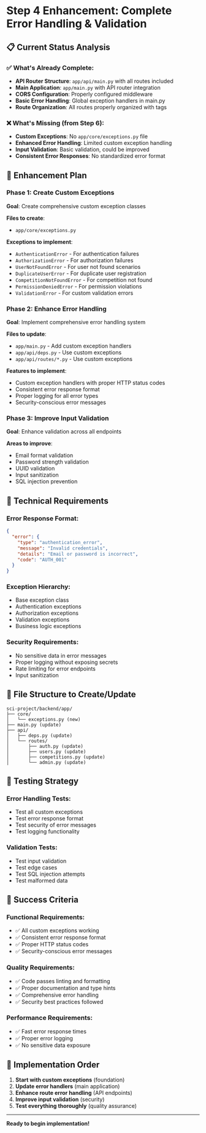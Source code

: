 # Step 4 Enhancement: Complete Error Handling & Validation

## 📋 Current Status Analysis

### ✅ What's Already Complete:
- **API Router Structure**: `app/api/main.py` with all routes included
- **Main Application**: `app/main.py` with API router integration
- **CORS Configuration**: Properly configured middleware
- **Basic Error Handling**: Global exception handlers in main.py
- **Route Organization**: All routes properly organized with tags

### ❌ What's Missing (from Step 6):
- **Custom Exceptions**: No `app/core/exceptions.py` file
- **Enhanced Error Handling**: Limited custom exception handling
- **Input Validation**: Basic validation, could be improved
- **Consistent Error Responses**: No standardized error format

## 🎯 Enhancement Plan

### Phase 1: Create Custom Exceptions
**Goal**: Create comprehensive custom exception classes

**Files to create**:
- `app/core/exceptions.py`

**Exceptions to implement**:
- `AuthenticationError` - For authentication failures
- `AuthorizationError` - For authorization failures
- `UserNotFoundError` - For user not found scenarios
- `DuplicateUserError` - For duplicate user registration
- `CompetitionNotFoundError` - For competition not found
- `PermissionDeniedError` - For permission violations
- `ValidationError` - For custom validation errors

### Phase 2: Enhance Error Handling
**Goal**: Implement comprehensive error handling system

**Files to update**:
- `app/main.py` - Add custom exception handlers
- `app/api/deps.py` - Use custom exceptions
- `app/api/routes/*.py` - Use custom exceptions

**Features to implement**:
- Custom exception handlers with proper HTTP status codes
- Consistent error response format
- Proper logging for all error types
- Security-conscious error messages

### Phase 3: Improve Input Validation
**Goal**: Enhance validation across all endpoints

**Areas to improve**:
- Email format validation
- Password strength validation
- UUID validation
- Input sanitization
- SQL injection prevention

## 🔧 Technical Requirements

### Error Response Format:
```json
{
  "error": {
    "type": "authentication_error",
    "message": "Invalid credentials",
    "details": "Email or password is incorrect",
    "code": "AUTH_001"
  }
}
```

### Exception Hierarchy:
- Base exception class
- Authentication exceptions
- Authorization exceptions
- Validation exceptions
- Business logic exceptions

### Security Requirements:
- No sensitive data in error messages
- Proper logging without exposing secrets
- Rate limiting for error endpoints
- Input sanitization

## 📁 File Structure to Create/Update

```
sci-project/backend/app/
├── core/
│   └── exceptions.py (new)
├── main.py (update)
├── api/
│   ├── deps.py (update)
│   └── routes/
│       ├── auth.py (update)
│       ├── users.py (update)
│       ├── competitions.py (update)
│       └── admin.py (update)
```

## 🧪 Testing Strategy

### Error Handling Tests:
- Test all custom exceptions
- Test error response format
- Test security of error messages
- Test logging functionality

### Validation Tests:
- Test input validation
- Test edge cases
- Test SQL injection attempts
- Test malformed data

## 🚀 Success Criteria

### Functional Requirements:
- ✅ All custom exceptions working
- ✅ Consistent error response format
- ✅ Proper HTTP status codes
- ✅ Security-conscious error messages

### Quality Requirements:
- ✅ Code passes linting and formatting
- ✅ Proper documentation and type hints
- ✅ Comprehensive error handling
- ✅ Security best practices followed

### Performance Requirements:
- ✅ Fast error response times
- ✅ Proper error logging
- ✅ No sensitive data exposure

## 📝 Implementation Order

1. **Start with custom exceptions** (foundation)
2. **Update error handlers** (main application)
3. **Enhance route error handling** (API endpoints)
4. **Improve input validation** (security)
5. **Test everything thoroughly** (quality assurance)

---

**Ready to begin implementation!** 